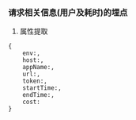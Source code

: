 ### 请求相关信息(用户及耗时)的埋点
1. 属性提取
```
{
	env:,
	host:,
	appName:,
	url:,
	token:,	
	startTime:,
	endTime:,
	cost:
}
```
